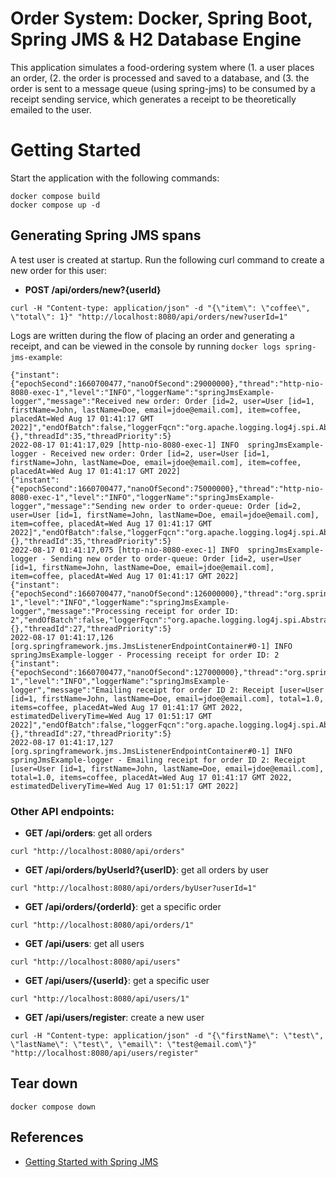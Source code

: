 # Order System: Docker, Spring Boot, Spring JMS & H2 Database Engine

This application simulates a food-ordering system where (1. a user places an order, (2. the order is processed and saved to a database, and (3. the order is sent to a message queue (using spring-jms) to be consumed by a receipt sending service, which generates a receipt to be theoretically emailed to the user.

# Getting Started

Start the application with the following commands:
```
docker compose build
docker compose up -d
```

## Generating Spring JMS spans

A test user is created at startup. Run the following curl command to create a new order for this user:

- **POST /api/orders/new?{userId}**

```
curl -H "Content-type: application/json" -d "{\"item\": \"coffee\", \"total\": 1}" "http://localhost:8080/api/orders/new?userId=1"
```


Logs are written during the flow of placing an order and generating a receipt, and can be viewed in the console by running `docker logs spring-jms-example`:
```
{"instant":{"epochSecond":1660700477,"nanoOfSecond":29000000},"thread":"http-nio-8080-exec-1","level":"INFO","loggerName":"springJmsExample-logger","message":"Received new order: Order [id=2, user=User [id=1, firstName=John, lastName=Doe, email=jdoe@email.com], item=coffee, placedAt=Wed Aug 17 01:41:17 GMT 2022]","endOfBatch":false,"loggerFqcn":"org.apache.logging.log4j.spi.AbstractLogger","contextMap":{},"threadId":35,"threadPriority":5}
2022-08-17 01:41:17,029 [http-nio-8080-exec-1] INFO  springJmsExample-logger - Received new order: Order [id=2, user=User [id=1, firstName=John, lastName=Doe, email=jdoe@email.com], item=coffee, placedAt=Wed Aug 17 01:41:17 GMT 2022]
{"instant":{"epochSecond":1660700477,"nanoOfSecond":75000000},"thread":"http-nio-8080-exec-1","level":"INFO","loggerName":"springJmsExample-logger","message":"Sending new order to order-queue: Order [id=2, user=User [id=1, firstName=John, lastName=Doe, email=jdoe@email.com], item=coffee, placedAt=Wed Aug 17 01:41:17 GMT 2022]","endOfBatch":false,"loggerFqcn":"org.apache.logging.log4j.spi.AbstractLogger","contextMap":{},"threadId":35,"threadPriority":5}
2022-08-17 01:41:17,075 [http-nio-8080-exec-1] INFO  springJmsExample-logger - Sending new order to order-queue: Order [id=2, user=User [id=1, firstName=John, lastName=Doe, email=jdoe@email.com], item=coffee, placedAt=Wed Aug 17 01:41:17 GMT 2022]
{"instant":{"epochSecond":1660700477,"nanoOfSecond":126000000},"thread":"org.springframework.jms.JmsListenerEndpointContainer#0-1","level":"INFO","loggerName":"springJmsExample-logger","message":"Processing receipt for order ID: 2","endOfBatch":false,"loggerFqcn":"org.apache.logging.log4j.spi.AbstractLogger","contextMap":{},"threadId":27,"threadPriority":5}
2022-08-17 01:41:17,126 [org.springframework.jms.JmsListenerEndpointContainer#0-1] INFO  springJmsExample-logger - Processing receipt for order ID: 2
{"instant":{"epochSecond":1660700477,"nanoOfSecond":127000000},"thread":"org.springframework.jms.JmsListenerEndpointContainer#0-1","level":"INFO","loggerName":"springJmsExample-logger","message":"Emailing receipt for order ID 2: Receipt [user=User [id=1, firstName=John, lastName=Doe, email=jdoe@email.com], total=1.0, items=coffee, placedAt=Wed Aug 17 01:41:17 GMT 2022, estimatedDeliveryTime=Wed Aug 17 01:51:17 GMT 2022]","endOfBatch":false,"loggerFqcn":"org.apache.logging.log4j.spi.AbstractLogger","contextMap":{},"threadId":27,"threadPriority":5}
2022-08-17 01:41:17,127 [org.springframework.jms.JmsListenerEndpointContainer#0-1] INFO  springJmsExample-logger - Emailing receipt for order ID 2: Receipt [user=User [id=1, firstName=John, lastName=Doe, email=jdoe@email.com], total=1.0, items=coffee, placedAt=Wed Aug 17 01:41:17 GMT 2022, estimatedDeliveryTime=Wed Aug 17 01:51:17 GMT 2022]
```

### Other API endpoints:

- **GET /api/orders**: get all orders
```
curl "http://localhost:8080/api/orders"
```
- **GET /api/orders/byUserId?{userID}**: get all orders by user
```
curl "http://localhost:8080/api/orders/byUser?userId=1"
```
- **GET /api/orders/{orderId}**: get a specific order
```
curl "http://localhost:8080/api/orders/1" 
```
- **GET /api/users**: get all users
```
curl "http://localhost:8080/api/users" 
```
- **GET /api/users/{userId}**: get a specific user
```
curl "http://localhost:8080/api/users/1"
```
- **GET /api/users/register**: create a new user
```
curl -H "Content-type: application/json" -d "{\"firstName\": \"test\", \"lastName\": \"test\", \"email\": \"test@email.com\"}" "http://localhost:8080/api/users/register"
```

## Tear down

```
docker compose down
```

## References
- [Getting Started with Spring JMS](https://spring.io/guides/gs/messaging-jms/)
